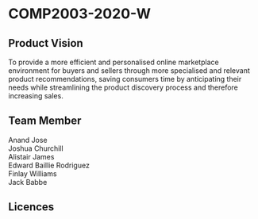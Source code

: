 # COMP2003-2020-W


<h2> Product Vision </h2>
To provide a more efficient and personalised online marketplace environment for buyers and sellers through more specialised and relevant product recommendations, saving consumers time by anticipating their needs while streamlining the product discovery process and therefore increasing sales.

<h2>Team Member </h2>
Anand Jose <br>
Joshua Churchill<br>
Alistair James<br>
Edward Baillie Rodriguez<br>
Finlay Williams<br>
Jack Babbe <br>

<h2>Licences</h2>


